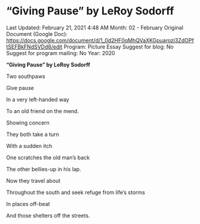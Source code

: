 # “Giving Pause” by LeRoy Sodorff

Last Updated: February 21, 2021 4:48 AM
Month: 02 - February
Original Document (Google Doc): https://docs.google.com/document/d/1_0d2HF0qMhQVaXKGpuarozj3ZdOPftSEFBkFNdSVDd8/edit
Program: Picture Essay
Suggest for blog: No
Suggest for program mailing: No
Year: 2020

**“Giving Pause” by LeRoy Sodorff**

Two southpaws

Give pause

In a very left-handed way

To an old friend on the mend.

Showing concern

They both take a turn

With a sudden itch

One scratches the old man’s back

The other bellies-up in his lap.

Now they travel about

Throughout the south and seek refuge from life’s storms

In places off-beat

And those shelters off the streets.